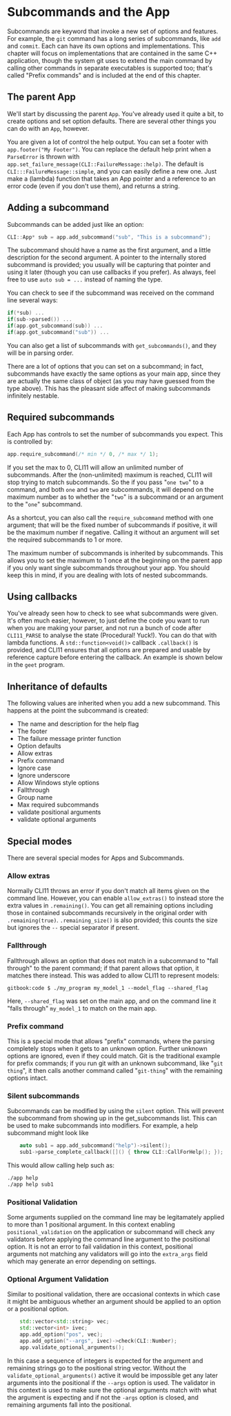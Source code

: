 # Subcommands and the App

Subcommands are keyword that invoke a new set of options and features. For
example, the `git` command has a long series of subcommands, like `add` and
`commit`. Each can have its own options and implementations. This chapter will
focus on implementations that are contained in the same C++ application, though
the system git uses to extend the main command by calling other commands in
separate executables is supported too; that's called "Prefix commands" and is
included at the end of this chapter.

## The parent App

We'll start by discussing the parent `App`. You've already used it quite a bit,
to create options and set option defaults. There are several other things you
can do with an `App`, however.

You are given a lot of control the help output. You can set a footer with
`app.footer("My Footer")`. You can replace the default help print when a
`ParseError` is thrown with
`app.set_failure_message(CLI::FailureMessage::help)`. The default is
`CLI:::FailureMessage::simple`, and you can easily define a new one. Just make a
(lambda) function that takes an App pointer and a reference to an error code
(even if you don't use them), and returns a string.

## Adding a subcommand

Subcommands can be added just like an option:

```cpp
CLI::App* sub = app.add_subcommand("sub", "This is a subcommand");
```

The subcommand should have a name as the first argument, and a little
description for the second argument. A pointer to the internally stored
subcommand is provided; you usually will be capturing that pointer and using it
later (though you can use callbacks if you prefer). As always, feel free to use
`auto sub = ...` instead of naming the type.

You can check to see if the subcommand was received on the command line several
ways:

```cpp
if(*sub) ...
if(sub->parsed()) ...
if(app.got_subcommand(sub)) ...
if(app.got_subcommand("sub")) ...
```

You can also get a list of subcommands with `get_subcommands()`, and they will
be in parsing order.

There are a lot of options that you can set on a subcommand; in fact,
subcommands have exactly the same options as your main app, since they are
actually the same class of object (as you may have guessed from the type above).
This has the pleasant side affect of making subcommands infinitely nestable.

## Required subcommands

Each App has controls to set the number of subcommands you expect. This is
controlled by:

```cpp
app.require_subcommand(/* min */ 0, /* max */ 1);
```

If you set the max to 0, CLI11 will allow an unlimited number of subcommands.
After the (non-unlimited) maximum is reached, CLI11 will stop trying to match
subcommands. So the if you pass "`one two`" to a command, and both `one` and
`two` are subcommands, it will depend on the maximum number as to whether the
"`two`" is a subcommand or an argument to the "`one`" subcommand.

As a shortcut, you can also call the `require_subcommand` method with one
argument; that will be the fixed number of subcommands if positive, it will be
the maximum number if negative. Calling it without an argument will set the
required subcommands to 1 or more.

The maximum number of subcommands is inherited by subcommands. This allows you
to set the maximum to 1 once at the beginning on the parent app if you only want
single subcommands throughout your app. You should keep this in mind, if you are
dealing with lots of nested subcommands.

## Using callbacks

You've already seen how to check to see what subcommands were given. It's often
much easier, however, to just define the code you want to run when you are
making your parser, and not run a bunch of code after `CLI11_PARSE` to analyse
the state (Procedural! Yuck!). You can do that with lambda functions. A
`std::function<void()>` callback `.callback()` is provided, and CLI11 ensures
that all options are prepared and usable by reference capture before entering
the callback. An example is shown below in the `geet` program.

## Inheritance of defaults

The following values are inherited when you add a new subcommand. This happens
at the point the subcommand is created:

- The name and description for the help flag
- The footer
- The failure message printer function
- Option defaults
- Allow extras
- Prefix command
- Ignore case
- Ignore underscore
- Allow Windows style options
- Fallthrough
- Group name
- Max required subcommands
- validate positional arguments
- validate optional arguments

## Special modes

There are several special modes for Apps and Subcommands.

### Allow extras

Normally CLI11 throws an error if you don't match all items given on the command
line. However, you can enable `allow_extras()` to instead store the extra values
in `.remaining()`. You can get all remaining options including those in
contained subcommands recursively in the original order with `.remaining(true)`.
`.remaining_size()` is also provided; this counts the size but ignores the `--`
special separator if present.

### Fallthrough

Fallthrough allows an option that does not match in a subcommand to "fall
through" to the parent command; if that parent allows that option, it matches
there instead. This was added to allow CLI11 to represent models:

```term
gitbook:code $ ./my_program my_model_1 --model_flag --shared_flag
```

Here, `--shared_flag` was set on the main app, and on the command line it "falls
through" `my_model_1` to match on the main app.

### Prefix command

This is a special mode that allows "prefix" commands, where the parsing
completely stops when it gets to an unknown option. Further unknown options are
ignored, even if they could match. Git is the traditional example for prefix
commands; if you run git with an unknown subcommand, like "`git thing`", it then
calls another command called "`git-thing`" with the remaining options intact.

### Silent subcommands

Subcommands can be modified by using the `silent` option. This will prevent the
subcommand from showing up in the get_subcommands list. This can be used to make
subcommands into modifiers. For example, a help subcommand might look like

```c++
    auto sub1 = app.add_subcommand("help")->silent();
    sub1->parse_complete_callback([]() { throw CLI::CallForHelp(); });
```

This would allow calling help such as:

```bash
./app help
./app help sub1
```

### Positional Validation

Some arguments supplied on the command line may be legitamately applied to more
than 1 positional argument. In this context enabling `positional_validation` on
the application or subcommand will check any validators before applying the
command line argument to the positional option. It is not an error to fail
validation in this context, positional arguments not matching any validators
will go into the `extra_args` field which may generate an error depending on
settings.

### Optional Argument Validation

Similar to positional validation, there are occasional contexts in which case it
might be ambiguous whether an argument should be applied to an option or a
positional option.

```c++
    std::vector<std::string> vec;
    std::vector<int> ivec;
    app.add_option("pos", vec);
    app.add_option("--args", ivec)->check(CLI::Number);
    app.validate_optional_arguments();
```

In this case a sequence of integers is expected for the argument and remaining
strings go to the positional string vector. Without the
`validate_optional_arguments()` active it would be impossible get any later
arguments into the positional if the `--args` option is used. The validator in
this context is used to make sure the optional arguments match with what the
argument is expecting and if not the `-args` option is closed, and remaining
arguments fall into the positional.
